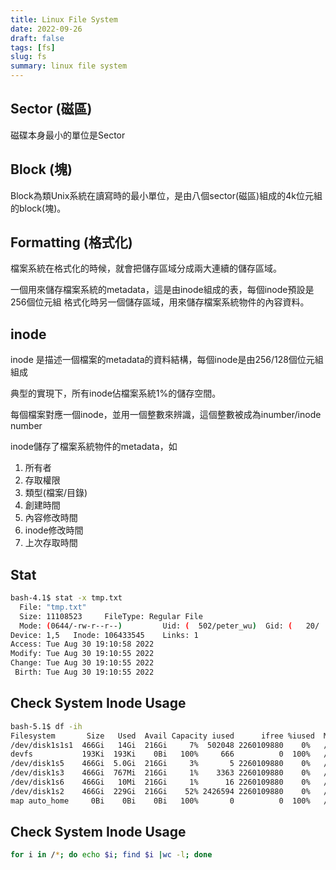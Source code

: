 ```yaml
---
title: Linux File System
date: 2022-09-26
draft: false
tags: [fs]
slug: fs
summary: linux file system
---
```


## Sector (磁區)

磁碟本身最小的單位是Sector

## Block (塊)

Block為類Unix系統在讀寫時的最小單位，是由八個sector(磁區)組成的4k位元組的block(塊)。

## Formatting (格式化)

檔案系統在格式化的時候，就會把儲存區域分成兩大連續的儲存區域。

一個用來儲存檔案系統的metadata，這是由inode組成的表，每個inode預設是256個位元組
格式化時另一個儲存區域，用來儲存檔案系統物件的內容資料。

## inode

inode 是描述一個檔案的metadata的資料結構，每個inode是由256/128個位元組組成

典型的實現下，所有inode佔檔案系統1%的儲存空間。

每個檔案對應一個inode，並用一個整數來辨識，這個整數被成為inumber/inode number

inode儲存了檔案系統物件的metadata，如

1. 所有者
1. 存取權限
1. 類型(檔案/目錄)
1. 創建時間
1. 內容修改時間
1. inode修改時間
1. 上次存取時間

## Stat

```bash
bash-4.1$ stat -x tmp.txt
  File: "tmp.txt"
  Size: 11108523     FileType: Regular File
  Mode: (0644/-rw-r--r--)         Uid: (  502/peter_wu)  Gid: (   20/   staff)
Device: 1,5   Inode: 106433545    Links: 1
Access: Tue Aug 30 19:10:58 2022
Modify: Tue Aug 30 19:10:55 2022
Change: Tue Aug 30 19:10:55 2022
 Birth: Tue Aug 30 19:10:55 2022
```

## Check System Inode Usage

```bash
bash-5.1$ df -ih
Filesystem       Size   Used  Avail Capacity iused      ifree %iused  Mounted on
/dev/disk1s1s1  466Gi   14Gi  216Gi     7%  502048 2260109880    0%   /
devfs           193Ki  193Ki    0Bi   100%     666          0  100%   /dev
/dev/disk1s5    466Gi  5.0Gi  216Gi     3%       5 2260109880    0%   /System/Volumes/VM
/dev/disk1s3    466Gi  767Mi  216Gi     1%    3363 2260109880    0%   /System/Volumes/Preboot
/dev/disk1s6    466Gi   10Mi  216Gi     1%      16 2260109880    0%   /System/Volumes/Update
/dev/disk1s2    466Gi  229Gi  216Gi    52% 2426594 2260109880    0%   /System/Volumes/Data
map auto_home     0Bi    0Bi    0Bi   100%       0          0  100%   /System/Volumes/Data/home
```

## Check System Inode Usage

```bash
for i in /*; do echo $i; find $i |wc -l; done
```
